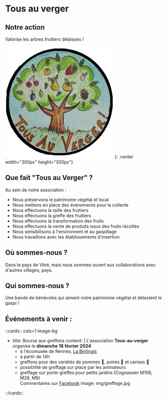 # Tous au verger

## Notre action

Valorise les arbres fruitiers délaissés !

![Tous au Verger](images/logo.jpg){: .center width="300px" height="300px"}

## Que fait "Tous au Verger" ?

Au sein de notre association :

- Nous préservons le patrimoine végétal et local
- Nous mettons en place des évènements pour la collecte
- Nous effectuons la taille des fruitiers
- Nous effectuons la greffe des fruitiers
- Nous effectuons la transformation des fruits
- Nous effectuons la vente de produits issus des fruits récoltés
- Nous sensibilisons à l'environnent et au gaspillage
- Nous travaillons avec les établissements d'insertion

## Où sommes-nous ?

Dans le pays de Vitré, mais nous sommes ouvert aux collaborations avec d'autres villages, pays.

## Qui sommes-nous ?

Une bande de bénévoles qui aiment notre patrimoine végétal et détestent le gaspi ! 

## Événements à venir :

::cards:: cols=1 image-bg

- title: Bourse aux greffons
  content: |
    L'association **Tous-au-verger** organise le **dimanche 18 février 2024**  
    - à l'écomusée de Rennes, [La Bintinais](https://www.ecomusee-rennes-metropole.fr/agenda/entretien-du-verger-2/)  
    - à partir de 14h  
    - greffons pour des variétés de pommes 🍏, poires 🍐 et cerises 🍒  
    - possibilité de greffage sur place par les animateurs  
    - greffage sur porte-greffes pour petits jardins (Cognassier M106, M26, M9)  
    Commentaires sur [Facebook](https://www.facebook.com/tousauverger/?locale=fr_FR)
  image: img/greffage.jpg
  
::/cards::
